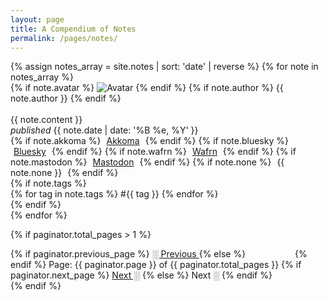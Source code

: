 ```yaml
---
layout: page
title: A Compendium of Notes
permalink: /pages/notes/
---
```


<div class="notes-section">
  {% assign notes_array = site.notes | sort: 'date' | reverse %}
  {% for note in notes_array %}
    <div class="note-item item">
          {% if note.avatar %}
            <img src="{{ note.avatar }}" alt="Avatar" class="no-center toot-avatar pack-avatar">
          {% endif %}
          {% if note.author %}
            {{ note.author }}
          {% endif %}
          <br /><br />
      <div>{{ note.content }}</div>
      <span class="date"><i>published</i> {{ note.date | date: '%B %e, %Y' }}</span>
          <div class="syndicate">
            <i class="ph ph-broadcast" title="Syndication"></i>
            {% if note.akkoma %}
              <span style="padding:0px 5px 0px 5px;">
                <a href="{{ note.akkoma }}" target="_blank">Akkoma</a>
              </span>
            {% endif %}
            {% if note.bluesky %}
              <span style="padding:0px 5px 0px 5px;">
                <a href="{{ note.bluesky }}" target="_blank">Bluesky</a>
              </span>
            {% endif %}
            {% if note.wafrn %}
              <span style="padding:0px 5px 0px 5px;">
                <a href="{{ note.wafrn }}" target="_blank">Wafrn</a>
              </span>
            {% endif %}
            {% if note.mastodon %}
              <span style="padding:0px 5px 0px 5px;">
                <a href="{{ note.mastodon }}" target="_blank">Mastodon</a>
              </span>
            {% endif %}
            {% if note.none %}
              <span style="padding:0px 5px 0px 5px;">
                {{ note.none }}
              </span>
            {% endif %}
          </div>
      {% if note.tags %}
        <div class="tags">
          {% for tag in note.tags %}
            <span>#{{ tag }}</span>
          {% endfor %}
        </div>
      {% endif %}
    </div>
  {% endfor %}
</div>

<!-- Pagination links -->
{% if paginator.total_pages > 1 %}
  <div class="pagination">
    {% if paginator.previous_page %}
      <a href="{{ paginator.previous_page_path }}" class="previous">
        ░ Previous
      </a>
    {% else %}
      <span class="previous" style="visibility: hidden;">░ Previous</span>
    {% endif %}
    <span class="page_number ">
      Page: {{ paginator.page }} of {{ paginator.total_pages }}
    </span>
    {% if paginator.next_page %}
      <a href="{{ paginator.next_page_path }}" class="next">Next ░</a>
    {% else %}
      <span class="next ">Next ░</span>
    {% endif %}
  </div>
{% endif %}